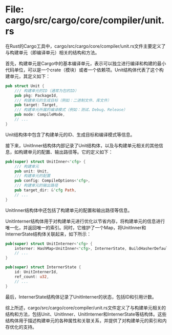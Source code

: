 # File: cargo/src/cargo/core/compiler/unit.rs

在Rust的Cargo工具中，cargo/src/cargo/core/compiler/unit.rs文件主要定义了与构建单元（即编译单元）相关的结构和方法。

首先，构建单元是Cargo中的基本编译单元，表示可以独立进行编译和构建的最小代码单位，可以是一个crate（模块）或者一个依赖项。Unit结构体代表了这个构建单元，其定义如下：

```rust
pub struct Unit {
    /// 构建单元的ID（通常为包的ID）
    pub pkg: PackageId,
    /// 构建单元的生成目标（例如：二进制文件、库文件）
    pub target: Target,
    /// 构建单元所属的编译模式（例如：测试、Debug、Release）
    pub mode: CompileMode,
    // ...
}
```

Unit结构体中包含了构建单元的ID、生成目标和编译模式等信息。

接下来，UnitInner结构体内部记录了Unit结构体，以及与构建单元相关的其他信息，如构建单元的配置、输出路径等。它的定义如下：

```rust
pub(super) struct UnitInner<'cfg> {
    /// 构建单元
    pub unit: Unit,
    /// 构建单元的配置
    pub config: CompileOptions<'cfg>,
    /// 构建单元的输出路径
    pub target_dir: &'cfg Path,
    // ...
}
```

UnitInner结构体中还包括了构建单元的配置和输出路径等信息。

UnitInterner结构体用于对构建单元进行优化以节省内存，将构建单元的信息进行唯一化，并返回唯一的索引。同时，它维护了一个Map，将UnitInner和InternerState结构体关联起来，如下所示：

```rust
pub(super) struct UnitInterner<'cfg> {
    interner: HashMap<UnitInner<'cfg>, InternerState, BuildHasherDefault<IdBuildHasher>>,
    // ...
}

pub(super) struct InternerState {
    id: UnitInternerId,
    ref_count: u32,
    // ...
}
```

最后，InternerState结构体记录了UnitInterner的状态，包括ID和引用计数。

综上所述，cargo/src/cargo/core/compiler/unit.rs文件定义了与构建单元相关的结构和方法，包括Unit、UnitInner、UnitInterner和InternerState等结构体。这些结构体用于描述构建单元的各种属性和关联关系，并提供了对构建单元的索引和内存优化的支持。


